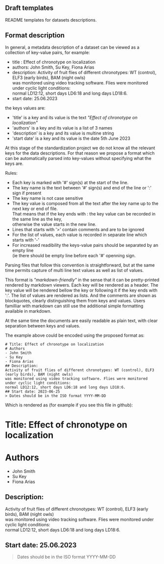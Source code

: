 ## Draft templates

README templates for datasets descriptions.

## Format description

In general, a metadata description of a dataset can be viewed as a collection of key-value pairs,
for example:

* title : Effect of chronotype on localization
* authors: John Smith, Su Key, Fiona Arias
* description: 
Activity of fruit flies of different chronotypes: WT (control), ELF3 (early birds), BAM (night owls)  
was monitored using video tracking software. Flies were monitored under cyclic light conditions:  
normal LD12:12, short days LD6:18 and long days LD18:6. 
* start date: 25.06.2023

the keys values are:
* 'title' is a key and its value is the text *"Effect of chronotype on localization"*
* 'authors' is a key and its value is a list of 3 names
* 'description' is a key and its value is multine string
* 'start date' is a key and its value is the date 5th June 2023

At this stage of the standardization project we do not know all the relevant keys for the data descriptions.
For that reason we propose a format which can be automatically parsed into key-values without specifying what the keys are.

Rules:
* Each key is marked with '#' sign(s) at the start of the line. 
* The key name is the text between '#' sign(s) and end of the line or ':' sign if present
* The key name is not case sensitive
* The key value is composed from all the text after the key name up to the next key or end of file.  
That means that if the key ends with : the key value can be recorded in the same line as the key,  
otherwise the value starts in the new line. 
* Lines that starts with '>' contain comments and are to be ignored
* For the list of values, each value is recorded in separate line which starts with '-'
* For increased readibility the keys-value pairs should be separated by an empty line  
(ie there should be empty line before each '#' openning sign.

Parsing files that follow this convention is straightforward, but at the same time permits capture of multi line text values
as well as list of values.

This format is *"markdown-friendly"* in the sense that it can be pretty-printed rendered by markdown viewers.
Each key will be rendered as a header. The key value will be rendered bellow the key or following it if the key ends with ':'.
The list of values are rendered as lists. And the comments are shown as blockquotes, clearly distinguishing them from keys and values.
Users familliar with markdown can still use the additional simple formatting available in markdown.

At the same time the documents are easily readable as plain text, with clear separation between keys and values.

The example above could be encoded using the proposed format as:
```
# Title: Effect of chronotype on localization
# Authors 
- John Smith
- Su Key
- Fiona Arias
## Description: 
Activity of fruit flies of different chronotypes: WT (control), ELF3 (early birds), BAM (night owls)  
was monitored using video tracking software. Flies were monitored under cyclic light conditions:  
normal LD12:12, short days LD6:18 and long days LD18:6. 
## Start date: 2023-06-25
> Dates should be in the ISO format YYYY-MM-DD
```

Which is rendered as (for example if you see this file in github):

# Title: Effect of chronotype on localization
# Authors 
- John Smith
- Su Key
- Fiona Arias
## Description: 
Activity of fruit flies of different chronotypes: WT (control), ELF3 (early birds), BAM (night owls)  
was monitored using video tracking software. Flies were monitored under cyclic light conditions:  
normal LD12:12, short days LD6:18 and long days LD18:6. 
## Start date: 25.06.2023
> Dates should be in the ISO format YYYY-MM-DD


